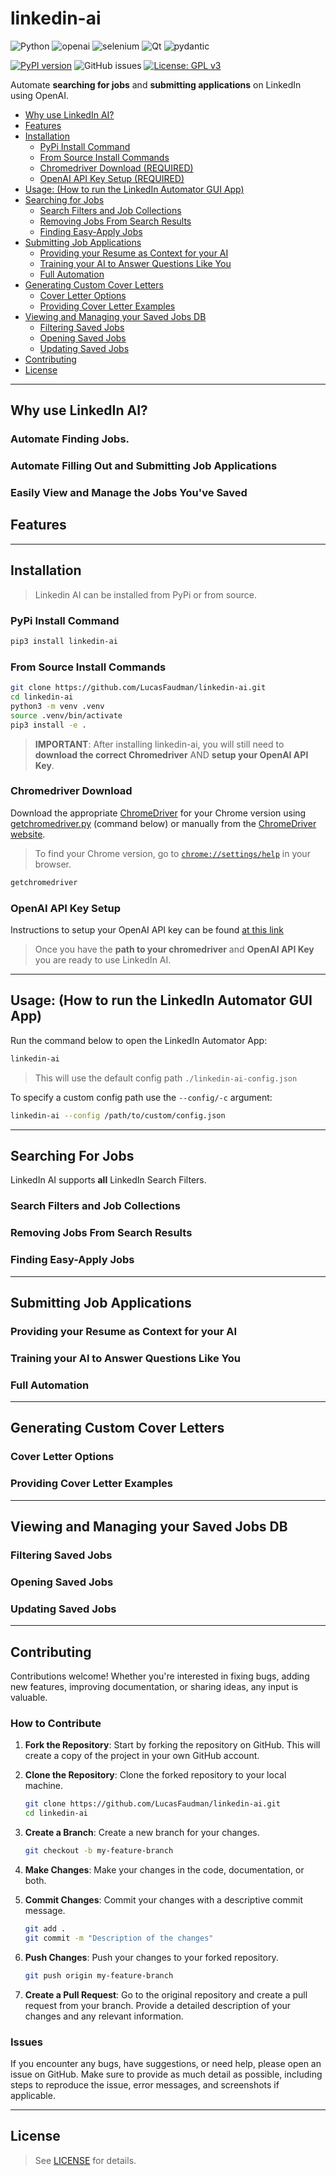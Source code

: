 # linkedin-ai

![Python](https://img.shields.io/badge/python-3670A0?style=for-the-badge&logo=python&logoColor=ffdd54)
![openai](https://img.shields.io/badge/OpenAI-412991.svg?style=for-the-badge&logo=OpenAI&logoColor=white)
![selenium](https://img.shields.io/badge/Selenium-43B02A.svg?style=for-the-badge&logo=Selenium&logoColor=white)
![Qt](https://img.shields.io/badge/Qt-41CD52.svg?style=for-the-badge&logo=Qt&logoColor=white)
![pydantic](https://img.shields.io/badge/Pydantic-E92063.svg?style=for-the-badge&logo=Pydantic&logoColor=white)

[![PyPI version](https://badge.fury.io/py/linkedin-ai.svg)](https://badge.fury.io/py/linkedin-ai)
![GitHub issues](https://img.shields.io/github/issues/LucasFaudman/linkedin-ai)
[![License: GPL v3](https://img.shields.io/badge/License-GPLv3-blue.svg)](LICENSE)

Automate **searching for jobs** and **submitting applications** on LinkedIn using OpenAI.

- [Why use LinkedIn AI?](#why-use-linkedin-ai)
- [Features](#features)
- [Installation](#installation)
  - [PyPi Install Command](#pypi-install-command)
  - [From Source Install Commands](#from-source-install-commands)
  - [Chromedriver Download (REQUIRED)](#downloading-chromedriver)
  - [OpenAI API Key Setup (REQUIRED)](#openai-api-key-setup)
- [Usage: (How to run the LinkedIn Automator GUI App)](#usage-how-to-run-the-linkedin-automator-gui-app)
- [Searching for Jobs](#searching-for-jobs)
    - [Search Filters and Job Collections](#search-filters-and-job-collections)
    - [Removing Jobs From Search Results](#removing-jobs-from-search-results)
    - [Finding Easy-Apply Jobs](#finding-easy-apply-jobs)
- [Submitting Job Applications](#submitting-job-applications)
    - [Providing your Resume as Context for your AI](#providing-your-resume-as-context-for-your-ai)
    - [Training your AI to Answer Questions Like You](#training-your-ai-to-answer-questions-like-you)
    - [Full Automation](#full-automation)
- [Generating Custom Cover Letters](#generating-custom-cover-letters)
    - [Cover Letter Options](#cover-letter-options)
    - [Providing Cover Letter Examples](#providing-cover-letter-examples)
- [Viewing and Managing your Saved Jobs DB](#viewing-and-managing-your-saved-jobs-db)
    - [Filtering Saved Jobs](#filtering-saved-jobs)
    - [Opening Saved Jobs](#opening-saved-jobs)
    - [Updating Saved Jobs](#updating-saved-jobs)
- [Contributing](#contributing)
- [License](#license)

---

## Why use LinkedIn AI?

### Automate Finding Jobs.

### Automate Filling Out and Submitting Job Applications

### Easily View and Manage the Jobs You've Saved

## Features

---

## Installation
> Linkedin AI can be installed from PyPi or from source.

### PyPi Install Command
```bash
pip3 install linkedin-ai
```

### From Source Install Commands
```bash
git clone https://github.com/LucasFaudman/linkedin-ai.git
cd linkedin-ai
python3 -m venv .venv
source .venv/bin/activate
pip3 install -e .
```

> **IMPORTANT**: After installing linkedin-ai, you will still need to **download the correct Chromedriver** AND **setup your OpenAI API Key**.

### Chromedriver Download
Download the appropriate [ChromeDriver](https://sites.google.com/a/chromium.org/chromedriver/downloads) for your Chrome version using [getchromedriver.py](https://github.com/LucasFaudman/souper-scraper/blob/main/src/souperscraper/getchromedriver.py) (command below) or manually from the [ChromeDriver website](https://sites.google.com/a/chromium.org/chromedriver/downloads).
> To find your Chrome version, go to [`chrome://settings/help`](chrome://settings/help) in your browser.
```bash
getchromedriver
```

### OpenAI API Key Setup
Instructions to setup your OpenAI API key can be found [at this link](https://platform.openai.com/docs/quickstart/step-2-set-up-your-api-key)


> Once you have the **path to your chromedriver** and **OpenAI API Key** you are ready to use LinkedIn AI.

---



## Usage: (How to run the LinkedIn Automator GUI App)
Run the command below to open the LinkedIn Automator App:
```bash
linkedin-ai
```
> This will use the default config path `./linkedin-ai-config.json`

To specify a custom config path use the `--config/-c` argument:
```bash
linkedin-ai --config /path/to/custom/config.json
```
---



## Searching For Jobs
LinkedIn AI supports **all** LinkedIn Search Filters.

### Search Filters and Job Collections

### Removing Jobs From Search Results

### Finding Easy-Apply Jobs

---


## Submitting Job Applications

### Providing your Resume as Context for your AI

### Training your AI to Answer Questions Like You

### Full Automation

---

## Generating Custom Cover Letters

### Cover Letter Options

### Providing Cover Letter Examples


---

## Viewing and Managing your Saved Jobs DB
### Filtering Saved Jobs
### Opening Saved Jobs
### Updating Saved Jobs

---

## Contributing

Contributions welcome! Whether you're interested in fixing bugs, adding new features, improving documentation, or sharing ideas, any input is valuable.

### How to Contribute

1. **Fork the Repository**: Start by forking the repository on GitHub. This will create a copy of the project in your own GitHub account.

2. **Clone the Repository**: Clone the forked repository to your local machine.

    ```bash
    git clone https://github.com/LucasFaudman/linkedin-ai.git
    cd linkedin-ai
    ```

3. **Create a Branch**: Create a new branch for your changes.

    ```bash
    git checkout -b my-feature-branch
    ```

4. **Make Changes**: Make your changes in the code, documentation, or both.

5. **Commit Changes**: Commit your changes with a descriptive commit message.

    ```bash
    git add .
    git commit -m "Description of the changes"
    ```

6. **Push Changes**: Push your changes to your forked repository.

    ```bash
    git push origin my-feature-branch
    ```

7. **Create a Pull Request**: Go to the original repository and create a pull request from your branch. Provide a detailed description of your changes and any relevant information.

### Issues

If you encounter any bugs, have suggestions, or need help, please open an issue on GitHub. Make sure to provide as much detail as possible, including steps to reproduce the issue, error messages, and screenshots if applicable.


---


## License
> See [LICENSE](https://github.com/LucasFaudman/linkedin-ai/blob/main/LICENSE) for details.
